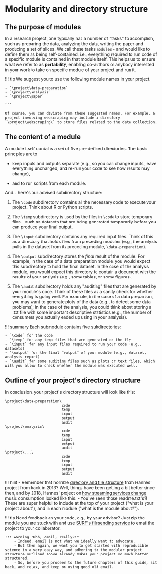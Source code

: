 # Modularity and directory structure

## The purpose of modules

In a research project, one typically has a number of "tasks" to accomplish, such as preparing the data, analyzing the data, writing the paper and producing a set of slides.
We call these tasks `modules` - and would like to define them as being self-contained, i.e., everything required to run code of a specific module is contained in that module itself.
This helps us to ensure what we refer to as **portability**, enabling co-authors or anybody interested in your work to take on specific module of your project and run it.

!!! tip
	We suggest you to use the following module names in your project.
	
	- `\project\data-preparation` 
	- `\project\analysis`
	- `\project\paper`
	
	```
   
	Of course, you can deviate from these suggested names. For example, a project involving webscraping may include a directory `\project\webscraping\` to store files related to the data collection.
   
   
## The content of a module

A module itself contains a set of five pre-defined directories. The basic principles are to 

- keep inputs and outputs separate (e.g., so you can change inputs, leave everything unchanged, and re-run your code to see how results may change),

- and to run scripts from each module.

And... here's our advised subdirectory structure:

1) The `\code` subdirectory contains all the necessary code to execute your project. Think about R or Python scripts.

2) The `\temp` subdirectory is used by the files in `\code` to store temporary files - such as datasets that are being generated temporarily before you can produce your final output.

3) The `\input` subdirectory contains any required input files. Think of this as a directory that holds files from preceding modules (e.g., the analysis pulls in the dataset from its preceding module, `\data-preparation`).

4) The `\output` subdirectory stores the *final* result of the module. For example, in the case of a data preparation module, you would expect this subdirectory to hold the final dataset. In the case of the analysis module, you would expect this directory to contain a document with the results of your analysis (e.g., some tables, or some figures).

5) The `\audit` subdirectory holds any "auditing" files that are generated by your module's code. Think of these files as a sanity check for whether everything is going well. For example, in the case of a data prepartion, you may want to generate plots of the data (e.g., to detect some data problems); in the case of the analysis, you could think about storing a .txt file with some important descriptive statistics (e.g., the number of consumers you actually ended up using in your analysis).

!!! summary
	Each submodule contains five subdirectories:
	
	- `\code` for the code
	- `\temp` for any temp files that are generated on the fly
	- `\input` for any input files required to run your code (e.g., datasets)
	- `\output` for the final "output" of your module (e.g., dataset, analysis report)
	- `\audit` for some auditing files such as plots or text files, which will you allow to check whether the module was executed well.
	
## Outline of your project's directory structure

In conclusion, your project's directory structure will look like this:

```
\project\data-preparation\
						  code
						  temp
						  input
						  output
						  audit
\project\analysis\
						  code
						  temp
						  input
						  output
						  audit
\project\...\
						  code
						  temp
						  input
						  output
						  audit

```

!!! hint
	- Remember that horrible [directory and file structure](structure_phd_2013.html) from Hannes' project from back in 2013? Well, things have been getting a bit better since then, and by 2018, Hannes' project on [how streaming services change music consumption](https://pubsonline.informs.org/doi/pdf/10.1287/mksc.2017.1051) looked [like this](http://127.0.0.1:8000/workflow/structure_spotify_2018.html#S:/spotify/spotify).
	- You've seen those readme.txt's?! These are super helpful to include at the top of your project ("what is your project about"), and in each module ("what is the module about?").
						  						  						  

!!! tip
	Need feedback on your code, e.g., by your advisor? Just zip the module you are stuck with and use [SURF's filesending service](https://filesender.surf.nl/) to email the project to your collaborator.
	
	!!! warning "Uhh, email, really?!"
		- Indeed, email is not what we ideally want to advocate. 
		- But then again, we want you to get started with reproducible science in a very easy way, and adhering to the modular project structure outlined above already makes your project so much better structured. 
		- So, before you proceed to the future chapters of this guide, sit back, and relax, and keep on using good old email.